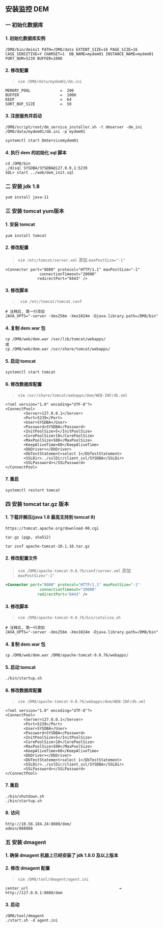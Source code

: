 ## 安装监控 DEM

### 一 初始化数据库

#### 1. 初始化数据库实例

```
/DM8/bin/dminit PATH=/DM8/data EXTENT_SIZE=16 PAGE_SIZE=16 CASE_SENSITIVE=Y CHARSET=1  DB_NAME=mydem01 INSTANCE_NAME=mydem01 PORT_NUM=5239 BUFFER=1000
```

#### 2. 修改配置

> `vim /DM8/data/mydem01/dm.ini`

```
MEMORY_POOL         	=  200
BUFFER                  =  1000
KEEP                    =  64
SORT_BUF_SIZE          	=  50
```

#### 3. 注册服务并启动

```
/DM8/script/root/dm_service_installer.sh -t dmserver -dm_ini /DM8/data/mydem01/dm.ini -p mydem01

systemctl start DmServicemydem01
```

#### 4. 执行 dem 的初始化 sql 脚本

```
cd /DM8/bin
./disql SYSDBA/SYSDBA@127.0.0.1:5239
SQL> start ../web/dem_init.sql
```

### 二 安装 jdk 1.8

```
yum install java-11
```

### 三 安装 tomcat yum版本

#### 1. 安装 tomcat

```
yum install tomcat
```

#### 2. 修改配置

> `vim /etc/tomcat/server.xml` 添加 `maxPostSize="-1"`

```
<Connector port="8080" protocol="HTTP/1.1" maxPostSize="-1"
               connectionTimeout="20000"
              redirectPort="8443" />
```

#### 3. 修改脚本

> ` vim /etc/tomcat/tomcat.conf`

```
# 注释后, 第一行添加
JAVA_OPTS="-server -Xms256m -Xmx1024m -Djava.library.path=/DM8/bin"
```

#### 4. 复制 dem.war 包

```
cp /DM8/web/dem.war /var/lib/tomcat/webapps/
或
cp /DM8/web/dem.war /usr/share/tomcat/webapps/
```

#### 5. 启动 tomcat

```
systemctl start tomcat
```

#### 6. 修改数据库配置

> `vim /usr/share/tomcat/webapps/dem/WEB-INF/db.xml`

```
<?xml version="1.0" encoding="UTF-8"?>
<ConnectPool>
        <Server>127.0.0.1</Server>
        <Port>5239</Port>
        <User>SYSDBA</User>
        <Password>SYSDBA</Password>
        <InitPoolSize>5</InitPoolSize>
        <CorePoolSize>10</CorePoolSize>
        <MaxPoolSize>500</MaxPoolSize>
        <KeepAliveTime>60</KeepAliveTime>
        <DbDriver></DbDriver>
        <DbTestStatement>select 1</DbTestStatement>
        <SSLDir>../sslDir/client_ssl/SYSDBA</SSLDir>
        <SSLPassword></SSLPassword>
</ConnectPool>
```

#### 7. 重启

```
systemctl restart tomcat
```


### 四 安装 tomcat tar.gz 版本

#### 1. 下载并解压(java 1.8 最高支持到 tomcat 9)

```
https://tomcat.apache.org/download-90.cgi

tar.gz (pgp, sha512)

tar zxvf apache-tomcat-10.1.10.tar.gz
```

#### 2. 修改配置文件

> `vim /DM8/apache-tomcat-9.0.76/conf/server.xml` 添加 `maxPostSize="-1"`

```xml
<Connector port="8080" protocol="HTTP/1.1" maxPostSize="-1"
               connectionTimeout="20000"
              redirectPort="8443" />
```

#### 3. 修改脚本

> `vim /DM8/apache-tomcat-9.0.76/bin/catalina.sh`

```
# 注释后, 第一行添加
JAVA_OPTS="-server -Xms256m -Xmx1024m -Djava.library.path=/DM8/bin"
```

#### 4. 复制 dem.war 包

```
cp /DM8/web/dem.war /DM8/apache-tomcat-9.0.76/webapps/
```

#### 5. 启动 tomcat

```
./bin/startup.sh
```

#### 6. 修改数据库配置

> `vim /DM8/apache-tomcat-9.0.76/webapps/dem/WEB-INF/db.xml`

```
<?xml version="1.0" encoding="UTF-8"?>
<ConnectPool>
        <Server>127.0.0.1</Server>
        <Port>5239</Port>
        <User>SYSDBA</User>
        <Password>SYSDBA</Password>
        <InitPoolSize>5</InitPoolSize>
        <CorePoolSize>10</CorePoolSize>
        <MaxPoolSize>500</MaxPoolSize>
        <KeepAliveTime>60</KeepAliveTime>
        <DbDriver></DbDriver>
        <DbTestStatement>select 1</DbTestStatement>
        <SSLDir>../sslDir/client_ssl/SYSDBA</SSLDir>
        <SSLPassword></SSLPassword>
</ConnectPool>
```

#### 7. 重启

```
./bin/shutdown.sh 
./bin/startup.sh
```

#### 8. 访问

```
http://10.58.184.24:8080/dem/
admin/888888
```

### 五 安装 dmagent

#### 1. 确保 dmagent 机器上已经安装了 jdk 1.8.0 及以上版本

#### 2. 修改 dmagent 配置

> `vim /DM8/tool/dmagent/agent.ini`

```
center_url                                        = http://127.0.0.1:8080/dem
```

#### 3. 启动

```
/DM8/tool/dmagent
./start.sh -d agent.ini
```